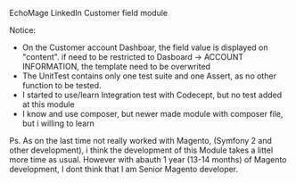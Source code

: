EchoMage LinkedIn Customer field module

Notice:
- On the Customer account Dashboar, the field value is displayed on "content".
    if need to be restricted to Dasboard -> ACCOUNT INFORMATION, the template need to be overwrited
- The UnitTest contains only one test suite and one Assert, as no other function to be tested.
- I started to use/learn Integration test with Codecept, but no test added at this module
- I know and use composer, but newer made module with composer file, but i willing to learn

Ps. As on the last time not really worked with Magento, (Symfony 2 and other development), i think the
development of this Module takes a littel more time as usual. However with abauth 1 year (13-14 months)
of Magento development, I dont think that I am Senior Magento developer.
